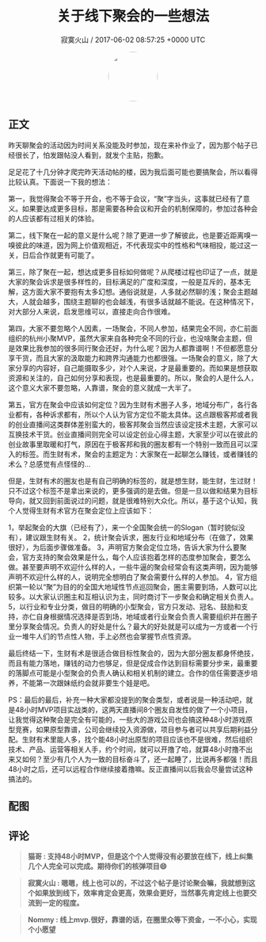<h1 align="center">关于线下聚会的一些想法</h1>
<p align="center">
    <a>寂寞火山 / 2017-06-02 08:57:25 &#43;0000 UTC</a>
</p>

<div align="center">
    <img src="https://images.zsxq.com/FvonlW7nNTaXT9ONdiNVq3uFshst?e=1590940799&amp;token=kIxbL07-8jAj8w1n4s9zv64FuZZNEATmlU_Vm6zD:k1jwx65wvz73Kz6xbw6FPPtJp7A=" width="100" height="100" style="border:1px solid;border-radius:50%; color:#ffffff"/>
</div>

## 正文

<div>
昨天聊聚会的活动因为时间关系没能及时参加，现在来补作业了，因为那个帖子已经很长了，怕发跟帖没人看到，就发个主贴，抱歉。

足足花了十几分钟才爬完昨天活动帖的楼，因为我后面可能也要搞聚会，所以看得比较认真。下面说一下我的想法：

第一，我觉得聚会不等于开会，也不等于会议，“聚”字当头，这事就已经有了意义。如果要达成更多目标，那是需要各种会议和开会的机制保障的，参加过各种会的人应该都有过相关的体验。

第二，线下聚在一起的意义是什么呢？除了更进一步了解彼此，也是要近距离嗅一嗅彼此的味道，因为网上价值观相近，不代表现实中的性格和气味相投，能过这一关，日后合作就更有可能了。

第三，除了聚在一起，想达成更多目标如何做呢？从爬楼过程也印证了一点，就是大家的聚会诉求是很多样性的，目标满足的广度和深度，一般是互斥的，基本无解，这方面大家不要抱有太多幻想。通俗说就是，人多就必然聊的浅；聚会主题越大，人就会越多，围绕主题聊的也会越浅，有很多话就越不能说。在这种情况下，对大部分人来说，启发思维可以，直接走向合作很难。

第四，大家不要忽略个人因素，一场聚会，不同人参加，结果完全不同，亦仁前面组织的杭州小聚MVP，虽然大家来自各种完全不同的行业，也没啥聚会主题，但是效果比我参加的很多同行聚会还好，为什么呢？因为人都靠谱啊！不但都愿意分享干货，而且大家的汲取能力和跨界沟通能力也都很强。一场聚会的意义，除了大家分享的内容好，自己能摄取多少，对个人来说，才是最重要的。而如果是想获取资源和关注的，自己如何分享和表现，也是最重要的。所以，聚会的人是什么人，这个意义大家不要忽略，人靠谱，聚会的意义就成一大半了。

第五，官方在聚会中应该如何定位？因为生财有术圈子人多，地域分布广，各行各业都有，各种诉求都有，所以个人认为官方定位不能太具体。这点跟极客邦或者我的创业直播间这类群体差别蛮大的，极客邦聚会当然应该设定技术主题，大家可以互换技术干货。创业直播间则完全可以设定创业心得主题，大家至少可以在彼此的创业故事里取暖和打气，原因在于极客邦和我的圈友都有一个特别一致而且可以深入的标签。而生财有术，聚会的主题定为：大家聚在一起聊怎么赚钱，或者赚钱的术么？总感觉有点怪怪的...

但是，生财有术的圈友也是有自己明确的标签的，就是想生财，能生财，生过财！只不过这个标签不是拿出来说的，更多强调的是去做。但是一旦以做和结果为目标导向，就又回到前面说过的问题，就是很难特别大众化。所以，基于这个认知，我个人觉得生财有术官方在聚会定位上应该如下：

1，举起聚会的大旗（已经有了），来一个全国聚会统一的Slogan（暂时貌似没有），建议跟生财有关。
2，统计聚会诉求，圈友行业和地域分布（在做了，效果很好），为后面步骤做准备。
3，声明官方聚会定位立场，告诉大家为什么要聚会，官方支持的聚会效果是什么，每个人应该抱着怎样的态度参加聚会，要怎么做。甚至要声明不欢迎什么样的人，一些牛逼的聚会经常会有这类声明，因为能够声明不欢迎什么样的人，说明完全想明白了聚会需要什么样的人参加。
4，官方组织第一轮以“聚”为目的的全国大地域性节点巡回聚会，圈主需要到场，人数可以比较多。以大家认识圈主和互相认识为主，同时商讨下一步聚会和确定相关负责人。
5，以行业和专业分类，做目的明确的小型聚会，官方只发动、冠名、鼓励和支持，亦仁自身根据情况选择是否到场，地域或者行业聚会负责人需要组织并在圈子里分享聚会情况。负责人的好处是什么？最大的好处就是可以成为一方或者一个行业一堆牛人们的节点性人物，手上必然也会掌握节点性资源。

最后终结一下，生财有术是很适合做目标性聚会的，因为大部分圈友都身怀绝技，而且有能力落地，赚钱的动力也够足，但是促成合作达到目标需要分步来，最重要的落脚点可能是小型聚会的负责人确认和相关机制的建立。合作的信任需要逐步培养，不能第一次跟妹纸约会就非要生个娃是吧。

PS：最后的最后，补充一种大家都没提到的聚会类型，或者说是一种活动吧，就是48小时MVP项目实战类的，这两天直播间8个圈友自发性的做了一个小项目，让我觉得这种聚会是完全有可能的，一些大的游戏公司也会搞这种48小时游戏原型竞赛，如果原型靠谱，公司会继续投入资源做，项目参与者可以共享后期利益分配。生财有术里能人多，找个能48小时出原型的项目应该也不是很难，然后组织技术、产品、运营等相关人手，约个时间，就可以开撸了哈，就算48小时撸不出来又如何？至少有几个人为一致的目标奋斗了，还一起睡了，比说再多都强！而且48小时之后，还可以远程合作继续接着撸嘛。反正直播间以后我会尽量尝试这种搞法的。
</div>

## 配图
<div class="image" align="center">

</div>

## 评论

<div align="left">
<div>

<blockquote >
<span> <strong>猫哥 : 支持48小时MVP，但是这个个人觉得没有必要放在线下，线上纠集几个人完全可以完成。期待你们的核弹项目😄 </strong></span>
</blockquote>

<blockquote >
<span> <strong>寂寞火山 : 嗯嗯，线上也可以的，不过这个帖子是讨论聚会嘛，我就想到这个如果放到线下，效率肯定会更高，效果会更好，当然事先肯定线上也要交流到一定的程度。 </strong></span>
</blockquote>

<blockquote >
<span> <strong>Nommy : 线上mvp.很好，靠谱的话，在圈里众等下资金，一不小心，实现个小愿望 </strong></span>
</blockquote>

</div>
</div>